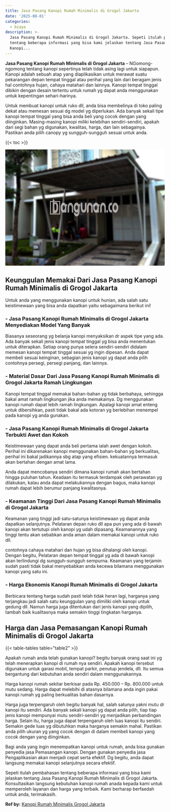 ```yaml
---
title: Jasa Pasang Kanopi Rumah Minimalis di Grogol Jakarta
date: '2025-08-01'
categories:
  - biaya
description: >-
  Jasa Pasang Kanopi Rumah Minimalis di Grogol Jakarta. Sepeti itulah pembahasan
  tentang beberapa informasi yang bisa kami jelaskan tentang Jasa Pasang
  Kanopi...
---
```


**Jasa Pasang Kanopi Rumah Minimalis di Grogol Jakarta** – NGomong-ngomong tentang kanopi sepertinya telah tidak asing lagi untuk siapapun. Kanopi adalah sebuah atap yang diaplikasikan untuk merawat suatu pekarangan depan tempat tinggal atau perihal yang lain dari beragam jenis hal contohnya hujan, cahaya matahari dan lainnya. Kanopi tempat tinggal dibikin dengan desain tertentu untuk rumah yg dapat anda menggunakan untuk kepentingan sehari-harinya.

Untuk membuat kanopi untuk ruko dll, anda bisa membelinya di toko paling dekat atau memesan sesuai dg model yg diperlukan. Ada banyak sekali tipe kanopi tempat tinggal yang bisa anda beli yang cocok dengan yang diinginkan. Masing-masing kanopi miliki kelebihan sendiri-sendiri, apakah dari segi bahan yg digunakan, kwalitas, harga, dan lain sebagainya. Pastikan anda pilih canopy yg sungguh-sungguh sesuai untuk anda.

{{< toc >}}

![Jasa Pasang Kanopi Rumah Minimalis di Grogol Jakarta](/images/harga-kanopi-minimalis-46.png)

## Keunggulan Memakai Dari Jasa Pasang Kanopi Rumah Minimalis di Grogol Jakarta

Untuk anda yang menggunakan kanopi untuk hunian, ada salah satu keistimewaan yang bisa anda dapatkan yaitu sebagaimana berikut ini!

### \- Jasa Pasang Kanopi Rumah Minimalis di Grogol Jakarta Menyediakan Model Yang Banyak

Biasanya seseorang yg belanja kanopi menyaksikan dr aspek tipe yang ada. Ada banyak sekali jenis kanopi tempat tinggal yg bisa anda menentukan untuk diterapkan. Setiap orang punya selera sendiri-sendiri didalam memesan kanopi tempat tinggal sesuai yg ingin dipesan. Anda dapat membeli sesuai keinginan, sebagian jenis kanopi yg dapat anda pilih contohnya persegi, persegi panjang, dan lainnya.

### \- Material Dasar Dari Jasa Pasang Kanopi Rumah Minimalis di Grogol Jakarta Ramah Lingkungan

Kanopi tempat tinggal memakai bahan-bahan yg tidak berbahaya, sehingga bakal amat ramah lingkungan jika anda memakainya. Dg menggunakan kanopi rumah dapat lebih ramah lingkungan. Apalagi kanopi amat enteng untuk dibersihkan, pasti tidak bakal ada kotoran yg berlebihan menempel pada kanopi yg anda gunakan.

### \- Jasa Pasang Kanopi Rumah Minimalis di Grogol Jakarta Terbukti Awet dan Kokoh

Keistimewaan yang dapat anda beli pertama ialah awet dengan kokoh. Perihal ini dikarenakan kanopi menggunakan bahan-bahan yg berkualitas, perihal ini bakal jadikannya sbg atap yang efisien. kekuatannya termasuk akan bertahan dengan amat lama.

Anda dapat mencobanya sendiri dimana kanopi rumah akan bertahan hingga puluhan tahun. Keadaan itu termasuk terdampak oleh perawatan yg dilakukan, kalau anda dapat melakukannya dengan bagus, maka kanopi rumah dapat lebih berumur panjang kwalitasnya.

### \- Keamanan Tinggi Dari Jasa Pasang Kanopi Rumah Minimalis di Grogol Jakarta

Keamanan yang tinggi jadi satu-satunya keistimewaan yg dapat anda dapatkan selanjutnya. Pelataran depan ruko dll apa pun yang ada di bawah kanopi akan tertutupi oleh kanopi yg udah dipasang. Keamanannya yang tinggi tentu akan sebabkan anda aman dalam memakai kanopi untuk ruko dll.

contohnya cahaya matahari dan hujan yg bisa dihalangi oleh kanopi. Dengan begitu, Pelataran depan tempat tinggal yg ada di bawah kanopi akan terlindungi dg sungguh-sungguh sempurna. Keamanan yang terjamin sudah pasti tidak bakal menyebabkan anda kecewa bilamana menggunakan kanopi yang satu ini.

### \- Harga Ekonomis Kanopi Rumah Minimalis di Grogol Jakarta

Berbicara tentang harga sudah pasti telah tidak heran lagi, harganya yang terjangkau jadi salah satu keunggulan yang dimiliki oleh kanopi untuk gedung dll. Namun harga juga ditentukan dari jenis kanopi yang dipilih, tambah baik kualitasnya maka semakin tinggi tingkatan harganya.

## Harga dan Jasa Pemasangan Kanopi Rumah Minimalis di Grogol Jakarta

{{< table-tables table="table2" >}}

Apakah rumah anda telah gunakan kanopi? begitu banyak orang saat ini yg telah menerapkan kanopi di rumah nya sendiri. Apakah kanopi tersebut digunakan untuk garasi mobil, tempat parkir, penutup jendela, dll. Itu semua bergantung dari kebutuhan anda sendiri dalam menggunakannya.

Harga kanopi rumah sekitar berkisar pada Rp. 450.000 – Rp. 800.000 untuk mutu sedang. Harga dapat melebihi di atasnya bilamana anda ingin pakai kanopi rumah yg paling berkualitas bahan dasarnya.

Harga juga terpengaruh oleh begitu banyak hal, salah satunya yakni mutu dr kanopi itu sendiri. Ada banyak sekali kanopi yg dapat anda pilih, tiap tiap jenis kanopi mempunyai mutu sendiri-sendiri yg menjadikan perbandingan harga. Selain itu, harga juga dapat terpengaruh oleh luas kanopi itu sendiri. Semakin gede luas yg dibutuhkan maka harganya semakin mahal. Pastikan anda pilih ukuran yg yang cocok dengan di dalam membeli kanopi yang cocok dengan yang diinginkan.

Bagi anda yang ingin menempatkan kanopi untuk rumah, anda bisa gunakan penyedia jasa Pemasangan kanopi. Dengan gunakan penyedia jasa Pengaplikasian akan menjadi cepat serta efektif. Dg begitu, anda dapat langsung memakai kanopi selanjutnya secara efektif.

Sepeti itulah pembahasan tentang beberapa informasi yang bisa kami jelaskan tentang Jasa Pasang Kanopi Rumah Minimalis di Grogol Jakarta. Konsultasikan langsung kebutuhan kanopi rumah anada kepada kami untuk memperoleh layanan dan harga yang terbaik. Kami berharap berfaedah untuk anda, terimakasih.

**Ref by:**  [Kanopi Rumah Minimalis Grogol Jakarta](https://id.wikipedia.org/wiki/Kanopi)

